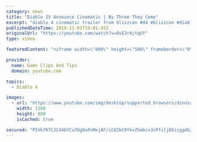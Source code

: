 ```yaml
---
category: news
title: "Diablo IV Announce Cinematic | By Three They Come"
excerpt: "diablo 4 cinematic trailer from blizzcon #d4 #blizzcon #diablo."
publishedDateTime: 2019-11-01T19:01:45Z
originalUrl: "https://youtube.com/watch?v=0vE3rAjtqUY"
type: video

featuredContent: "<iframe width=\"800\" height=\"500\" frameborder=\"0\" src=\"https://www.youtube.com/embed/0vE3rAjtqUY\" allow=\"accelerometer; autoplay; encrypted-media; gyroscope; picture-in-picture\" allowfullscreen></iframe>"

provider:
  name: Game Clips And Tips
  domain: youtube.com

topics:
  - Diablo 4

images:
  - url: "https://www.youtube.com/img/desktop/supported_browsers/dinosaur.png"
    width: 1200
    height: 800
    isCached: true

secured: "PIVk7K7CJCd4bYCu7UgOaPnMejAF/iC02bC0YkvZhmbcx3cPfiljEKizgg4G/qIoFkH6uHBSaWYZt1t5ihFiWJRuBHu3skaqk4zu84hWCa2NOw2MGvGpL7YJJOEElXc6Skl7DQUsmbwL3U25vE0JYHYPTg+ZlsT1rexIGV6qUduutNaEVi23b+gPDQjn86TGI/WruvswcY2P7NVS69dmWLwElhGi7sN6x+MfatAwU14Cqx1A0uY4ecOaok+IwslzYJg5jJPphS5i/1F6pFY8EM/nO+3/pu/UMlaVoNjrQr4VdsqMDQVSwsQU1N/NXvy5if+hCup2l7HxGEVu8Xh7LZyxF6uPPL7MN7obAeUYr1JuPj6e+Oc6J0o5+upbbsGPkjLIDa798tIS+yBq7IhsVw==;cyjW4A1st7r5LMWDD/kVFg=="
---
```


